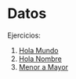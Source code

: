 Datos
=====

Ejercicios:

1. [Hola Mundo](holaMundo.md)
1. [Hola Nombre](holaNombre.md)
1. [Menor a Mayor](menorMayor.md)
